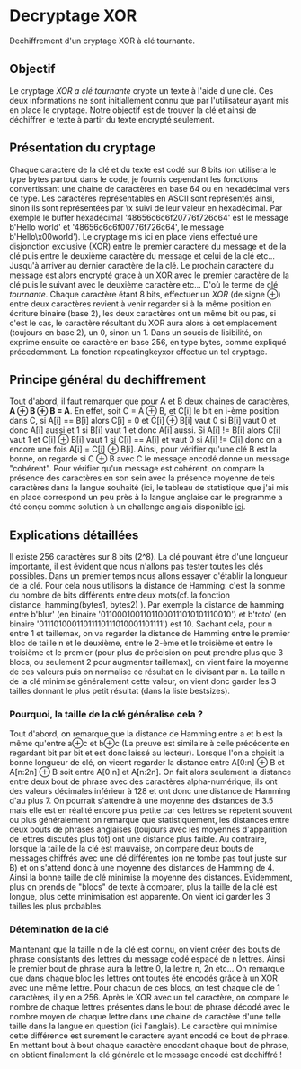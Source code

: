 # Decryptage XOR
 Dechiffrement d'un cryptage XOR à clé tournante.

## Objectif
Le cryptage *XOR a clé tournante* crypte un texte à l'aide d'une clé. Ces deux informations ne sont initiallement connu que par l'utilisateur ayant mis en place le cryptage. Notre objectif est de trouver la clé et ainsi de déchiffrer le texte à partir du texte encrypté seulement.

## Présentation du cryptage
Chaque caractère de la clé et du texte est codé sur 8 bits (on utilisera le type bytes partout dans le code, je fournis cependant les fonctions convertissant une chaine de caractères en base 64 ou en hexadécimal vers ce type. Les caractères représentables en ASCII sont représentés ainsi, sinon ils sont représentées par \x suivi de leur valeur en hexadécimal. Par exemple le buffer hexadécimal '48656c6c6f20776f726c64' est le message b'Hello world' et '48656c6c6f00776f726c64', le message b'Hello\x00world').
Le cryptage mis ici en place viens effectué une disjonction exclusive (XOR) entre le premier caractère du message et de la clé puis entre le deuxième caractère du message et celui de la clé etc... Jusqu'à arriver au dernier caractère de la clé. Le prochain caractère du message est alors encrypté grace à un XOR avec le premier caractère de la clé puis le suivant avec le deuxième caractère etc... D'où le terme de clé *tournante*.
Chaque caractère étant 8 bits, effectuer un *XOR* (de signe ⊕) entre deux caractères revient à venir regarder si à la même position en écriture binaire (base 2), les deux caractères ont un même bit ou pas, si c'est le cas, le caractère résultant du XOR aura alors à cet emplacement (toujours en base 2), un 0, sinon un 1. Dans un soucis de lisibilité, on exprime ensuite ce caractère en base 256, en type bytes, comme expliqué précedemment.
La fonction repeatingkeyxor effectue un tel cryptage.

## Principe général du dechiffrement
Tout d'abord, il faut remarquer que pour A et B deux chaines de caractères, **A ⊕ B ⊕ B = A**. En effet, soit C = A ⊕ B, et C[i] le bit en i-ème position dans C, si A[i] == B[i] alors C[i] = 0 et C[i] ⊕ B[i] vaut 0 si B[i] vaut 0 et donc A[i] aussi et 1 si B[i] vaut 1 et donc  A[i] aussi. Si A[i] != B[i] alors C[i] vaut 1 et C[i] ⊕ B[i] vaut 1 si C[i] == A[i] et vaut 0 si A[i] != C[i] donc on a encore une fois A[i] = C[i] ⊕ B[i].
Ainsi, pour vérifier qu'une clé B est la bonne, on regarde si C ⊕ B avec C le message encodé donne un message "cohérent". Pour vérifier qu'un message est cohérent, on compare la présence des caractères en son sein avec la présence moyenne de tels caractères dans la langue souhaité (ici, le tableau de statistique que j'ai mis en place correspond un peu près à la langue anglaise car le programme a été conçu comme solution à un challenge anglais disponible [ici](cryptopals.com).

## Explications détaillées
Il existe 256 caractères sur 8 bits (2^8). La clé pouvant être d'une longueur importante, il est évident que nous n'allons pas tester toutes les clés possibles. Dans un premier temps nous allons essayer d'établir la longueur de la clé. Pour cela nous utilisons la distance de Hamming: c'est la somme du nombre de bits différents entre deux mots(cf. la fonction distance_hamming(bytes1, bytes2) ). Par exemple la distance de hamming entre b'blur' (en binaire '01100010011011000111010101110010') et b'toto' (en binaire '01110100011011110111010001101111') est 10.
Sachant cela, pour n entre 1 et taillemax, on va regarder la distance de Hamming entre le premier bloc de taille n et le deuxième, entre le 2-ème et le troisième et entre le troisième et le premier (pour plus de précision on peut prendre plus que 3 blocs, ou seulement 2 pour augmenter taillemax), on vient faire la moyenne de ces valeurs puis on normalise ce résultat en le divisant par n. La taille n de la clé minimise généralement cette valeur, on vient donc garder les 3 tailles donnant le plus petit résultat (dans la liste bestsizes).
### Pourquoi, la taille de la clé généralise cela ?
Tout d'abord, on remarque que la distance de Hamming entre a et b est la même qu'entre a⊕c et b⊕c (La preuve est similaire à celle précédente en regardant bit par bit et est donc laissé au lecteur). 
Lorsque l'on a choisit la bonne longueur de clé, on vieent regarder la distance entre A[0:n] ⊕ B et A[n:2n] ⊕ B soit entre A[0:n] et A[n:2n]. On fait alors seulement la distance entre deux bout de phrase avec des caractères alpha-numérique, ils ont des valeurs décimales inférieur à 128 et ont donc une distance de Hamming d'au plus 7. On pourrait s'attendre à une moyenne des distances de 3.5 mais elle est en réalité encore plus petite car des lettres se répetent souvent ou plus généralement on remarque que statistiquement, les distances entre deux bouts de phrases anglaises (toujours avec les moyennes d'apparition de lettres discutés plus tôt) ont une distance plus faible. 
Au contraire, lorsque la taille de la clé est mauvaise, on compare deux bouts de messages chiffrés avec une clé différentes (on ne tombe pas tout juste sur B) et on s'attend donc à une moyenne des distances de Hamming de 4. Ainsi la bonne taille de clé minimise la moyenne des distances. Evidemment, plus on prends de "blocs" de texte à comparer, plus la taille de la clé est longue, plus cette minimisation est apparente. On vient ici garder les 3 tailles les plus probables.
### Détemination de la clé
Maintenant que la taille n de la clé est connu, on vient créer des bouts de phrase consistants des lettres du message codé espacé de n lettres. Ainsi le premier bout de phrase aura la lettre 0, la lettre n, 2n etc... On remarque que dans chaque bloc les lettres ont toutes été encodés grâce à un XOR avec une même lettre. Pour chacun de ces blocs, on test chaque clé de 1 caractères, il y en a 256. Après le XOR avec un tel caractère, on compare le nombre de chaque lettres présentes dans le bout de phrase décodé avec le nombre moyen de chaque lettre dans une chaine de caractère d'une telle taille dans la langue en question (ici l'anglais). Le caractère qui minimise cette différence est surement le caractère ayant encodé ce bout de phrase. En mettant bout à bout chaque caractère encodant chaque bout de phrase, on obtient finalement la clé générale et le message encodé est dechiffré !

